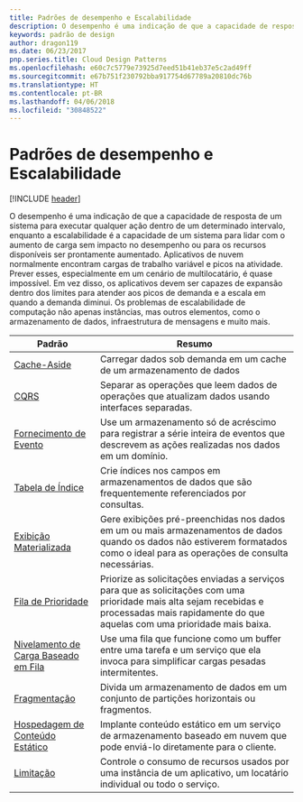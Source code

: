 ```yaml
---
title: Padrões de desempenho e Escalabilidade
description: O desempenho é uma indicação de que a capacidade de resposta de um sistema para executar qualquer ação dentro de um determinado intervalo, enquanto a escalabilidade é a capacidade de um sistema para lidar com o aumento de carga sem impacto no desempenho ou para os recursos disponíveis ser prontamente aumentado. Aplicativos de nuvem normalmente encontram cargas de trabalho variável e picos na atividade. Prever esses, especialmente em um cenário de multilocatário, é quase impossível. Em vez disso, os aplicativos devem ser capazes de expansão dentro dos limites para atender aos picos de demanda e a escala em quando a demanda diminui. Os problemas de escalabilidade de computação não apenas instâncias, mas outros elementos, como o armazenamento de dados, infraestrutura de mensagens e muito mais.
keywords: padrão de design
author: dragon119
ms.date: 06/23/2017
pnp.series.title: Cloud Design Patterns
ms.openlocfilehash: e60c7c5779e73925d7eed51b41eb37e5c2ad49ff
ms.sourcegitcommit: e67b751f230792bba917754d67789a20810dc76b
ms.translationtype: HT
ms.contentlocale: pt-BR
ms.lasthandoff: 04/06/2018
ms.locfileid: "30848522"
---
```

# <a name="performance-and-scalability-patterns"></a>Padrões de desempenho e Escalabilidade

[!INCLUDE [header](../../_includes/header.md)]

O desempenho é uma indicação de que a capacidade de resposta de um sistema para executar qualquer ação dentro de um determinado intervalo, enquanto a escalabilidade é a capacidade de um sistema para lidar com o aumento de carga sem impacto no desempenho ou para os recursos disponíveis ser prontamente aumentado. Aplicativos de nuvem normalmente encontram cargas de trabalho variável e picos na atividade. Prever esses, especialmente em um cenário de multilocatário, é quase impossível. Em vez disso, os aplicativos devem ser capazes de expansão dentro dos limites para atender aos picos de demanda e a escala em quando a demanda diminui. Os problemas de escalabilidade de computação não apenas instâncias, mas outros elementos, como o armazenamento de dados, infraestrutura de mensagens e muito mais.


|                           Padrão                            |                                                                        Resumo                                                                         |
|--------------------------------------------------------------|--------------------------------------------------------------------------------------------------------------------------------------------------------|
|               [Cache-Aside](../cache-aside.md)               |                                                   Carregar dados sob demanda em um cache de um armazenamento de dados                                                   |
|                      [CQRS](../cqrs.md)                      |                           Separar as operações que leem dados de operações que atualizam dados usando interfaces separadas.                           |
|            [Fornecimento de Evento](../event-sourcing.md)            |                     Use um armazenamento só de acréscimo para registrar a série inteira de eventos que descrevem as ações realizadas nos dados em um domínio.                      |
|               [Tabela de Índice](../index-table.md)               |                                Crie índices nos campos em armazenamentos de dados que são frequentemente referenciados por consultas.                                |
|         [Exibição Materializada](../materialized-view.md)         |       Gere exibições pré-preenchidas nos dados em um ou mais armazenamentos de dados quando os dados não estiverem formatados como o ideal para as operações de consulta necessárias.        |
|            [Fila de Prioridade](../priority-queue.md)            | Priorize as solicitações enviadas a serviços para que as solicitações com uma prioridade mais alta sejam recebidas e processadas mais rapidamente do que aquelas com uma prioridade mais baixa. |
| [Nivelamento de Carga Baseado em Fila](../queue-based-load-leveling.md) |              Use uma fila que funcione como um buffer entre uma tarefa e um serviço que ela invoca para simplificar cargas pesadas intermitentes.               |
|                  [Fragmentação](../sharding.md)                  |                                           Divida um armazenamento de dados em um conjunto de partições horizontais ou fragmentos.                                           |
|    [Hospedagem de Conteúdo Estático](../static-content-hosting.md)    |                          Implante conteúdo estático em um serviço de armazenamento baseado em nuvem que pode enviá-lo diretamente para o cliente.                          |
|                [Limitação](../throttling.md)                |                Controle o consumo de recursos usados por uma instância de um aplicativo, um locatário individual ou todo o serviço.                 |

